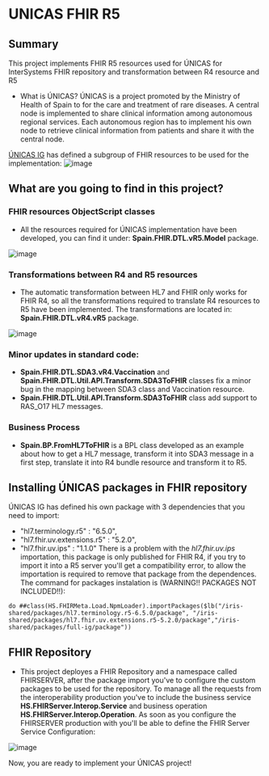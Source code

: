 # UNICAS FHIR R5

## Summary

This project implements FHIR R5 resources used for ÚNICAS for InterSystems FHIR repository and transformation between R4 resource and R5

* What is ÚNICAS?
ÚNICAS is a project promoted by the Ministry of Health of Spain to for the care and treatment of rare diseases. A central node is implemented to share clinical information among autonomous regional services. Each autonomous region has to implement his own node to retrieve clinical information from patients and share it with the central node.

[ÚNICAS IG](https://unicas-fhir.sanidad.gob.es/index.html) has defined a subgroup of FHIR resources to be used for the implementation:
![image](https://github.com/intersystems-ib/unicas-fhir-r5/blob/main/images/unicas_resources.png)

## What are you going to find in this project?
### FHIR resources ObjectScript classes
* All the resources required for ÚNICAS implementation have been developed, you can find it under: **Spain.FHIR.DTL.vR5.Model** package.

![image](https://github.com/intersystems-ib/unicas-fhir-r5/blob/main/images/resources_package.png)

### Transformations between R4 and R5 resources
* The automatic transformation between HL7 and FHIR only works for FHIR R4, so all the transformations required to translate R4 resources to R5 have been implemented. The transformations are located in: **Spain.FHIR.DTL.vR4.vR5** package.

![image](https://github.com/intersystems-ib/unicas-fhir-r5/blob/main/images/transformations_package.png)

### Minor updates in standard code:
* **Spain.FHIR.DTL.SDA3.vR4.Vaccination** and **Spain.FHIR.DTL.Util.API.Transform.SDA3ToFHIR** classes fix a minor bug in the mapping between SDA3 class and Vaccination resource.
* **Spain.FHIR.DTL.Util.API.Transform.SDA3ToFHIR** class add support to RAS_O17 HL7 messages.

### Business Process
* **Spain.BP.FromHL7ToFHIR** is a BPL class developed as an example about how to get a HL7 message, transform it into SDA3 message in a first step, translate it into R4 bundle resource and transform it to R5.

## Installing ÚNICAS packages in FHIR repository

ÚNICAS IG has defined his own package with 3 dependencies that you need to import:
* "hl7.terminology.r5" : "6.5.0",
* "hl7.fhir.uv.extensions.r5" : "5.2.0",
* "hl7.fhir.uv.ips" : "1.1.0"
There is a problem with the *hl7.fhir.uv.ips* importation, this package is only published for FHIR R4, if you try to import it into a R5 server you'll get a compatibility error, to allow the importation is required to remove that package from the dependences.
The command for packages instalation is (WARNING!! PACKAGES NOT INCLUDED!!):
```
do ##class(HS.FHIRMeta.Load.NpmLoader).importPackages($lb("/iris-shared/packages/hl7.terminology.r5-6.5.0/package", "/iris-shared/packages/hl7.fhir.uv.extensions.r5-5.2.0/package","/iris-shared/packages/full-ig/package"))
```

## FHIR Repository
* This project deployes a FHIR Repository and a namespace called FHIRSERVER, after the package import you've to configure the custom packages to be used for the repository. To manage all the requests from the interoperability production you've to include the business service **HS.FHIRServer.Interop.Service** and business operation **HS.FHIRServer.Interop.Operation**. As soon as you configure the FHIRSERVER production with you'll be able to define the FHIR Server Service Configuration:

![image](https://github.com/intersystems-ib/unicas-fhir-r5/blob/main/images/fhir_server.png)

Now, you are ready to implement your ÚNICAS project!
